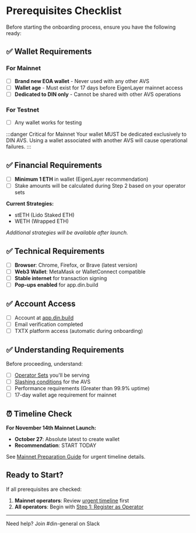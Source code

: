 # Prerequisites Checklist

Before starting the onboarding process, ensure you have the following ready:

## ✅ Wallet Requirements

### For Mainnet

- [ ] **Brand new EOA wallet** - Never used with any other AVS
- [ ] **Wallet age** - Must exist for 17 days before EigenLayer mainnet access
- [ ] **Dedicated to DIN only** - Cannot be shared with other AVS operations

### For Testnet

- [ ] Any wallet works for testing

:::danger Critical for Mainnet
Your wallet MUST be dedicated exclusively to DIN AVS. Using a wallet associated with another AVS will cause operational failures.
:::

## ✅ Financial Requirements

- [ ] **Minimum 1 ETH** in wallet (EigenLayer recommendation)
- [ ] Stake amounts will be calculated during Step 2 based on your operator sets

**Current Strategies:**

- stETH (Lido Staked ETH)
- WETH (Wrapped ETH)

*Additional strategies will be available after launch.*

## ✅ Technical Requirements

- [ ] **Browser**: Chrome, Firefox, or Brave (latest version)
- [ ] **Web3 Wallet**: MetaMask or WalletConnect compatible
- [ ] **Stable internet** for transaction signing
- [ ] **Pop-ups enabled** for app.din.build

## ✅ Account Access

- [ ] Account at [app.din.build](https://app.din.build)
- [ ] Email verification completed
- [ ] TXTX platform access (automatic during onboarding)

## ✅ Understanding Requirements

Before proceeding, understand:

- [ ] [Operator Sets](../operator-sets.md) you'll be serving
- [ ] [Slashing conditions](../slashing-and-rewards.md) for the AVS
- [ ] Performance requirements (Greater than 99.9% uptime)
- [ ] 17-day wallet age requirement for mainnet

## ⏰ Timeline Check

**For November 14th Mainnet Launch:**

- **October 27**: Absolute latest to create wallet
- **Recommendation**: START TODAY

See [Mainnet Preparation Guide](./mainnet-preparation.md) for urgent timeline details.

## Ready to Start?

If all prerequisites are checked:

1. **Mainnet operators**: Review [urgent timeline](./mainnet-preparation.md) first
2. **All operators**: Begin with [Step 1: Register as Operator](./step-1-register-operator.md)

---

Need help? Join #din-general on Slack

